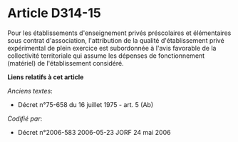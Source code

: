 # Article D314-15

Pour les établissements d'enseignement privés préscolaires et élémentaires sous contrat d'association, l'attribution de la
qualité d'établissement privé expérimental de plein exercice est subordonnée à l'avis favorable de la collectivité
territoriale qui assume les dépenses de fonctionnement (matériel) de l'établissement considéré.

**Liens relatifs à cet article**

_Anciens textes_:

  - Décret n°75-658 du 16 juillet 1975 - art. 5 (Ab)

_Codifié par_:

  - Décret n°2006-583 2006-05-23 JORF 24 mai 2006
